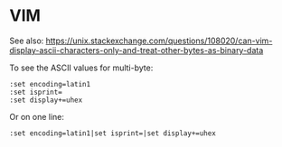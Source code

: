 # VIM

See also: https://unix.stackexchange.com/questions/108020/can-vim-display-ascii-characters-only-and-treat-other-bytes-as-binary-data

To see the ASCII values for multi-byte:

```
:set encoding=latin1
:set isprint=
:set display+=uhex
```

Or on one line:

```
:set encoding=latin1|set isprint=|set display+=uhex
```

